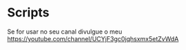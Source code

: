 # Scripts

Se for usar no seu canal divulgue o meu
https://youtube.com/channel/UCYjF3gc0jqhsxmx5etZvWdA
